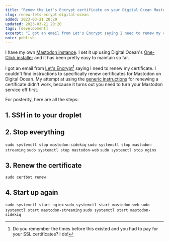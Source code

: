 ```yaml
---
title: "Renew the Let's Encrypt certificate on your Digital Ocean Mastodon Instance"
slug: renew-lets-ecrypt-digital-ocean
added: 2023-03-21 20:20
updated: 2023-03-21 20:20
tags: [development]
excerpt: "I got an email from Let's Encrypt saying I need to renew my certificate. I couldn't find instructions to specifically renew certificates for Mastodon on Digital Ocean."
note: publish
---
```


I have my own [Mastodon instance](https://social.rachsmith.com). I set it up using Digital Ocean's [One-Click installer](https://www.digitalocean.com/community/tutorials/how-to-install-mastodon-with-digitalocean-marketplace-1-click) and it has been pretty easy to maintain so far.

I got an email from [Let's Encrypt](https://letsencrypt.org/)[^1] saying I need to renew my certificate. I couldn't find instructions to specifically renew certificates for Mastodon on Digital Ocean. My attempt at using the [generic instructions](https://docs.digitalocean.com/support/how-can-i-renew-lets-encrypt-certificates/) for renewing a certificate didn't work, because it turns out you need to turn your Mastodon service off first.

For posterity, here are all the steps:

## 1. SSH in to your droplet

## 2. Stop everything
`sudo systemctl stop mastodon-sidekiq`
`sudo systemctl stop mastodon-streaming`
`sudo systemctl stop mastodon-web`
`sudo systemctl stop nginx`

## 3. Renew the certificate
`sudo certbot renew`

## 4. Start up again
`sudo systemctl start nginx`
`sudo systemctl start mastodon-web`
`sudo systemctl start mastodon-streaming`
`sudo systemctl start mastodon-sidekiq`

[^1]: Do you remember the times before this existed and you had to pay for your SSL certificates? I do!